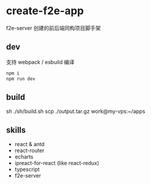 # create-f2e-app
f2e-server 创建的前后端同构项目脚手架

## dev
支持 webpack / esbuild 编译
```sh
npm i
npm run dev
```

## build
sh ./sh/build.sh
scp ./output.tar.gz work@my-vps:~/apps

## skills
- react & antd
- react-router
- echarts
- ipreact-for-react (like react-redux)
- typescript
- f2e-server